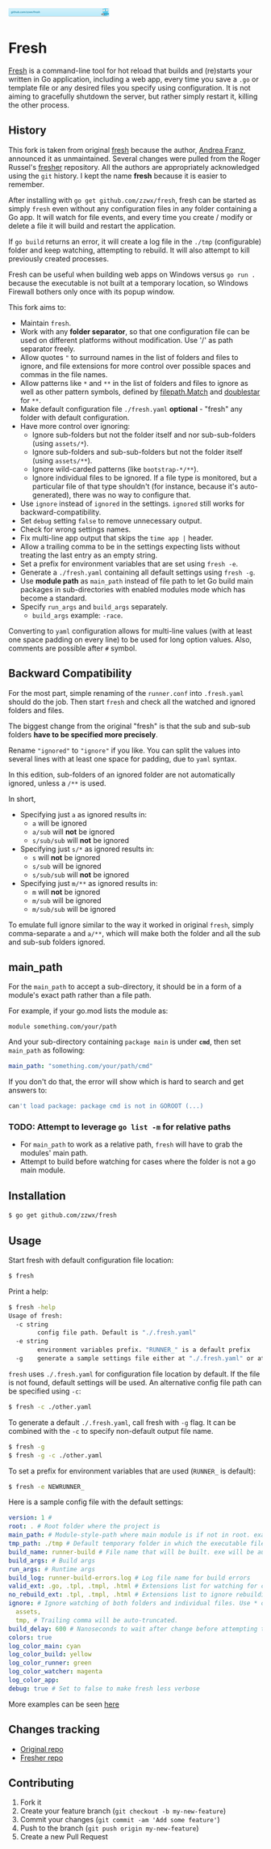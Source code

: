 [![github.com/zzwx/fresh](./docs/gobadge.svg)](https://pkg.go.dev/github.com/zzwx/fresh)

# Fresh

[Fresh](https://github.com/zzwx/fresh) is a command-line tool for hot reload that builds and (re)starts your written in Go application, including a web app, every time you save a `.go` or template file or any desired files you specify using configuration.
It is not aiming to gracefully shutdown the server, but rather simply restart it, killing the other process.

## History

This fork is taken from original [fresh](https://github.com/gravityblast/fresh) because the author, [Andrea Franz](http://gravityblast.com), announced it as unmaintained.
Several changes were pulled from the Roger Russel's [fresher](https://github.com/roger-russel/fresher.git) repository. All the authors are appropriately acknowledged using the `git` history.
I kept the name **fresh** because it is easier to remember.

After installing with `go get github.com/zzwx/fresh`, fresh can be started as simply `fresh` even without any configuration files in any folder containing a Go app.
It will watch for file events, and every time you create / modify or delete a file it will build and restart the application.

If `go build` returns an error, it will create a log file in the `./tmp` (configurable) folder and keep watching, attempting to rebuild. It will also attempt to kill previously created processes.

Fresh can be useful when building web apps on Windows versus `go run .` because the executable is not built at a temporary location, so Windows Firewall bothers only once with its popup window.

This fork aims to:

* Maintain `fresh`.
* Work with any **folder separator**, so that one configuration file can be used on different platforms without modification. Use '/' as path separator freely.
* Allow quotes `"` to surround names in the list of folders and files to ignore, and file extensions for more control over possible spaces and commas in the file names.
* Allow patterns like `*` and `**` in the list of folders and files to ignore as well as other pattern symbols, defined by [filepath.Match](https://pkg.go.dev/path/filepath?tab=doc#Match) and [doublestar](https://github.com/bmatcuk/doublestar) for `**`.
* Make default configuration file `./fresh.yaml` **optional** - "fresh" any folder with default configuration.
* Have more control over ignoring:
    * Ignore sub-folders but not the folder itself and nor sub-sub-folders (using `assets/*`).
    * Ignore sub-folders and sub-sub-folders but not the folder itself (using `assets/**`).
    * Ignore wild-carded patterns (like `bootstrap-*/**`).
    * Ignore individual files to be ignored. If a file type is monitored, but a particular file of that type shouldn't (for instance, because it's auto-generated), there was no way to configure that.
* Use `ignore` instead of `ignored` in the settings. `ignored` still works for backward-compatibility.
* Set `debug` setting `false` to remove unnecessary output.
* Check for wrong settings names.
* Fix multi-line app output that skips the `time app |` header.
* Allow a trailing comma to be in the settings expecting lists without treating the last entry as an empty string. 
* Set a prefix for environment variables that are set using `fresh -e`.
* Generate a `./fresh.yaml` containing all default settings using `fresh -g`.
* Use **module path** as `main_path` instead of file path to let Go build main packages in sub-directories with enabled modules mode which has become a standard.
* Specify `run_args` and `build_args` separately.
  * `build_args` example: `-race`.

Converting to `yaml` configuration allows for multi-line values (with at least one space padding on every line) to be used for long option values.
Also, comments are possible after `#` symbol.

## Backward Compatibility

For the most part, simple renaming of the `runner.conf` into `.fresh.yaml` should do the job.
Then start `fresh` and check all the watched and ignored folders and files. 

The biggest change from the original "fresh" is that the sub and sub-sub folders **have to be specified more precisely**.

Rename `"ignored"` to `"ignore"` if you like. 
You can split the values into several lines with at least one space for padding, due to `yaml` syntax.

In this edition, sub-folders of an ignored folder are not automatically ignored, unless a `/**` is used. 

In short,

* Specifying just `a` as ignored results in:
    * `a` will be ignored
    * `a/sub` will **not** be ignored
    * `s/sub/sub` will **not** be ignored
* Specifying just `s/*` as ignored results in:
    * `s` will **not** be ignored
    * `s/sub` will be ignored
    * `s/sub/sub` will **not** be ignored
* Specifying just `m/**` as ignored results in:
    * `m` will **not** be ignored
    * `m/sub` will be ignored
    * `m/sub/sub` will be ignored

To emulate full ignore similar to the way it worked in original `fresh`, simply comma-separate `a` and `a/**`, which will make both the folder and all the sub and sub-sub folders ignored.

## main_path

For the `main_path` to accept a sub-directory, it should be in a form of a module's exact path rather than a file path.

For example, if your go.mod lists the module as: 

```
module something.com/your/path
```

And your sub-directory containing `package main` is under **`cmd`**, then set `main_path` as following: 

```yaml
main_path: "something.com/your/path/cmd"
``` 

If you don't do that, the error will show which is hard to search and get answers to:

```bash
can't load package: package cmd is not in GOROOT (...)
```

### TODO: Attempt to leverage `go list -m` for relative paths

* For `main_path` to work as a relative path, `fresh` will have to grab the modules' main path.
* Attempt to build before watching for cases where the folder is not a go main module. 
 
## Installation

```bash
$ go get github.com/zzwx/fresh
```

## Usage

Start fresh with default configuration file location:

```bash
$ fresh
```

Print a help:

```bash
$ fresh -help
Usage of fresh:
  -c string
        config file path. Default is "./.fresh.yaml"
  -e string
        environment variables prefix. "RUNNER_" is a default prefix
  -g    generate a sample settings file either at "./.fresh.yaml" or at specified by -c location
```

`fresh` uses `./.fresh.yaml` for configuration file location by default. If the file is not found, default settings will be used.
An alternative config file path can be specified using `-c`:

```bash
$ fresh -c ./other.yaml
```

To generate a default `./.fresh.yaml`, call fresh with `-g` flag. It can be combined with the `-c` to specify non-default output file name.

```bash
$ fresh -g
$ fresh -g -c ./other.yaml
```

To set a prefix for environment variables that are used (`RUNNER_` is default):

```bash
$ fresh -e NEWRUNNER_
```


Here is a sample config file with the default settings:

```yaml
version: 1 #
root: . # Root folder where the project is
main_path: # Module-style-path where main module is if not in root. example: example.com/name/cmd/
tmp_path: ./tmp # Default temporary folder in which the executable file will be generated and run from
build_name: runner-build # File name that will be built. exe will be automatically appended on Windows
build_args: # Build args
run_args: # Runtime args 
build_log: runner-build-errors.log # Log file name for build errors
valid_ext: .go, .tpl, .tmpl, .html # Extensions list for watching for changes
no_rebuild_ext: .tpl, .tmpl, .html # Extensions list to ignore rebuilding
ignore: # Ignore watching of both folders and individual files. Use * or ** and multiple lines for readability 
  assets,
  tmp, # Trailing comma will be auto-truncated. 
build_delay: 600 # Nanoseconds to wait after change before attempting to rebuild.
colors: true
log_color_main: cyan
log_color_build: yellow
log_color_runner: green
log_color_watcher: magenta
log_color_app:
debug: true # Set to false to make fresh less verbose
```

More examples can be seen [here](https://github.com/zzwx/fresh/tree/master/docs/_examples)

## Changes tracking

* [Original repo](https://github.com/gravityblast/fresh/commit/0fa698148017fa2234856bdc881d9cc62517f62b)
* [Fresher repo](https://github.com/roger-russel/fresher/commit/da1959ee8a25a760339c9f2c9b8160ce1105c02f)


## Contributing

1. Fork it
2. Create your feature branch (`git checkout -b my-new-feature`)
3. Commit your changes (`git commit -am 'Add some feature'`)
4. Push to the branch (`git push origin my-new-feature`)
5. Create a new Pull Request
